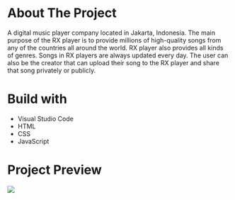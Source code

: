# About The Project
A digital music player company located in Jakarta, Indonesia. The main purpose of the RX player is to provide millions of high-quality songs from any of the countries all around the world. RX player also provides all kinds of genres. Songs in RX players are always updated every day. The user can also be the creator that can upload their song to the RX player and share that song privately or publicly. 

# Build with
* Visual Studio Code
* HTML
* CSS
* JavaScript

# Project Preview

<img src="Asset/preview.gif">
